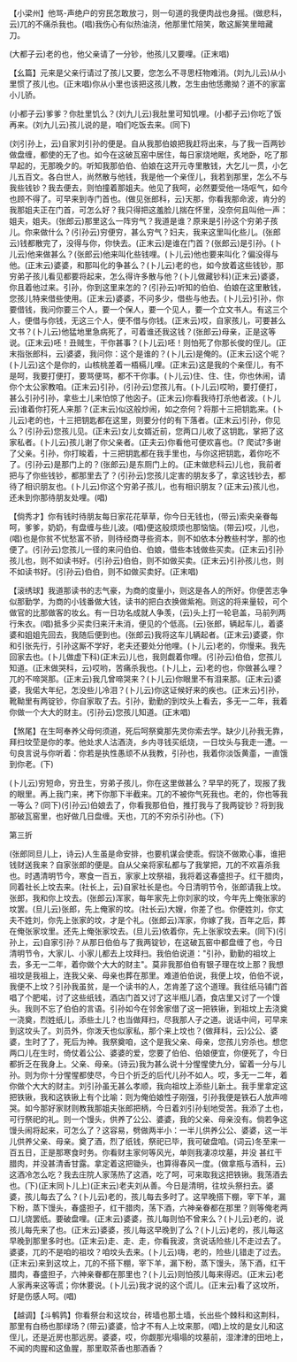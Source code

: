 <!-- { "loadSidebar": true } -->
【小梁州】他骂-声绝户的穷民怎敢放刁，则一句道的我便肉战也身摇。(做悲科，云)兀的不痛杀我也。(唱)我伤心有似热油浇，他那里忙陪笑，敢这厮笑里暗藏刀。

(大都子云)老的也，他父亲请了一分钞，他孩儿又要哩。(正末唱)

【幺篇】元来是父亲行请过了孩儿又要，您怎么不寻思枉物难消。(刘九儿云)从小里惯了孩儿也。(正末唱)你从小里也该把这孩儿教，怎生由他恁撒拗？道不的家富小儿骄。

(小都子云)爹爹？你肚里饥么？(刘九儿云)我肚里可知饥哩。(小都子云)你吃了饭再来。(刘九儿云)孩儿说的是，咱们吃饭去来。(同下)

(刘引孙上，云)自家刘引孙的便是。自从我那伯娘把我赶将出来，与了我一百两钞做盘缠，都使的无了也。如今在这破瓦窑中居住，每日家烧地眠，炙地卧，吃了那早起的，无那晚夕的。听知我那伯伯、伯娘在这开元寺里散钱，大乞儿一贯，小乞儿五百文。各白世人，尚然散与他钱，我是他一个亲侄儿，我若到那里，怎么不与我些钱钞？我去便去，则怕撞着那姐夫。他见了我呵，必然要受他一场呕气，如今也顾不得了。可早来到寺门首也。(做见张郎科，云)天那，你看我那命波，肯分的我那姐夫正在门首，可怎么好？我只得把这羞脸儿揣在怀里，没奈何且叫他一声：姐夫，姐夫。(张郎云)那里这么一阵穷气？我道是谁？原来是引孙这个穷弟子孩儿。你来做什么？(引孙云)穷便穷，甚么穷气？妇夫，我来这里叫化些儿。(张郎云)钱都散完了，没得与你，你快去。(正末云)是谁在门首？(张郎云)是引孙。(卜儿云)他来做甚么？(张郎云)他来叫化些钱哩。(卜儿云)他也要来叫化？偏没得与他。(正末云)婆婆，和那叫化的争甚么？(卜儿云)老的也，如今放着这些钱钞，那穷弟子孩儿看见都要将起来，怎么得许多散与他？(卜儿做藏钞科)(正末云)婆婆，你且着他过来。引孙，你到这里来怎的？(引孙云)听知的伯伯、伯娘在这里散钱，您孩儿特来借些使用。(正末云)婆婆，不问多少，借些与他去。(卜儿云)引孙，你要借钱，我问你要三个人，要一个保人，要一个见人，要一个立文书人。有这三个人，便借与你钱，无这三个人，便不借与你钱。(正末云)哎，自家孩儿，可要甚么文书？(卜儿云)他猛地里急病死了，可着谁还我这钱？(张郎云)母亲，正是这等说。(正末云)呸！丑贼生，干你甚事？(卜儿云)呸！则怕死了你那长俊的侄儿。(正末指张郎科，云)婆婆，我问你：这个是谁的？(卜儿云)是俺的。(正末云)这个呢？(卜儿云)这个是你的，山核桃差着一梧槅儿哩。(正末云)这是我的个亲侄儿，有不是呵，我要打便打，要骂便骂，都不干你事。(卜儿云)住、住、住，你也休闹，请你个太公家教咱。(正末云)引孙，(引孙云)您孩儿有。(卜儿云)哎哟，要打便打，甚么引孙引孙，拿些土儿来怕惊了他囟子。(正末云)你看我待打杀他者波。(卜儿云)谁着你打死人来那？(正末云)似这般炒闹，如之奈何？将那十三把钥匙来。(卜儿云)老的也，十三把钥匙都在这里，则要分付的有下落者。(正末云)引孙，你见么？(引孙云)您孩儿见。(正末云)女儿女婿近前，您两口儿收了这钥匙，掌把了这家私者。(卜儿云)孩儿谢了你父亲者。(正夫云)你看他可便欢喜也。(?
爬试?多谢了父亲。引孙，你打睃着，十三把钥匙都在我手里也，与你这把钥匙，着你吃不了。(引孙云)是那门上的？(张郎云)是东厕门上的。(正末做悲科云)儿也，我前者把与了你些钱钞，都那里去了？(引孙云)您孩儿定害的朋友多了，拿这钱钞去，都待了相识朋友也。(卜儿云)你这个穷弟子孩儿，也有相识朋友？(正末云)孩儿也，还未到你那待朋友处哩。(唱)

【倘秀才】你有钱时待朋友每日家花花草草，你今日无钱也，(带云)索央亲眷每呵，爹爹，奶奶，有盘缠与些儿波。(唱)便这般烦烦也那恼恼。(带云)哎，儿也，(唱)也是你贫不忧愁富不骄，则待经商寻些资本，则不如依本分教些村学，那的也便了。(引孙云)您孩儿一径的来问伯伯、伯娘，借些本钱做些买卖。(正末云)引孙孩儿也，则不如读书好。(引孙云)伯伯，则不如做买卖。(正末云)引孙孩儿也，则不如读书好。(引孙云)伯伯，则不如做买卖好。(正末唱)

【滚绣球】我道那读书的志气豪，为商的度量小，则这是各人的所好。你便苦志争似那勤学，为商的小钱番做大钱，读书的把白衣换做紫袍。则这的将来量较，可个做官的比那做客的妆幺。有一日功名成就人争羡，(云)头上打一轮皂盖，马前列两行朱衣。(唱)抵多少买卖归来汗未消，便见的个低高。(云)张郎，辆起车儿，着婆婆和姐姐先回去，我随后便到也。(张郎云)我将这车儿辆起者。(正末云)婆婆，你和引张先行，引孙这厮不学好，老夫还要处分他哩。(卜儿云)老的，你慢来。我先回家去也。(卜儿做虚下科)(正末云)儿也，我则觑着你哩。(引孙云)伯伯，您孩儿知道。(正末做哭科，云)哎哟，苦痛杀我也。(卜儿上，云)老的也，你做甚么哩？兀的不啼哭那。(正末云)我几曾啼哭来？(卜儿云)你眼里不有泪来那。(正末云)婆婆，我偌大年纪，怎没些儿冷泪？(卜儿云)你这证候好来的疾也。(正末云)引孙，靴靿里有两锭钞，你自家取了去。引孙，勤勤的到坟头上看去，多无一二年，我着你做一个大大的财主。(引孙云)您孩儿知道。(正末唱)

【煞尾】在生呵奉养父母何须道，死后呵祭奠那先灵你索去学。缺少儿孙我无靠，拜扫坟茔是你的孝。他处求人沽酒浇，乡内寻钱买纸烧，一日坟头与我走一遭。一句良言说与你听着：你若是执性愚顽不从我教，引孙也，我着你淡饭黄齑，一直饿到你老。(下)

(卜儿云)穷短命，穷丑生，穷弟子孩儿，你在这里做甚么？早早的死了，现报了我的眼里。再上我门来，拷下你那下半截来。兀的不被你气死我也。老的，你也等我一等么？(同下)(引孙云)伯娘去了，你看我那伯伯，推打我与了我两锭钞？将到我那破瓦窑里，也好做几日盘缠。天也，兀的不穷杀引孙也。(下)


第三折

(张郎同旦儿上，诗云)人生虽是命安排，也要机谋会使乖。假饶不做欺心事，谁把钱财送我来？自家张郎的便是。自从父亲将家私都与了我掌把，兀的不欢喜杀我也。时遇清明节今，寒食一百五，家家上坟祭祖，我将着这春盛担子。红干腊肉，同着社长上坟去来。(社长上，云)自家社长是也。今日清明节令，张郎请我上坟。张郎，我和你上坟去。(张郎云)浑家，每年家先上你刘家的坟，今年先上俺张家的坟罢。(旦儿云)张郎，先上俺家的坟。(社长云)大嫂，你差了也。你便姓刘，你丈夫不姓刘，你先上张家的坟，才是个礼。(张郎云)浑家，你嫁了我，百年之后，葬在俺张家坟里。还先上俺张家坟去。(旦儿云)依着你，先上张家坟去来。(同下)(引孙上，云)自家引孙？从那日伯伯与了我两锭钞，在这破瓦窑中都盘缠了也，今日清明节令，大家儿、小家儿都去上坟拜扫。我伯伯说道："引孙，勤勤的祖坟上去，多无一二年，着你做个大大的财主"。莫非我那伯伯有银子理在坟上那？我想祖坟是我祖上，连我父亲、母亲也葬在那里。难道伯伯说，我便上坟，伯伯不说，我便不上坟？引孙我虽贫，是一个读书的人，怎肯差了这个道理。我往纸马铺门首唱了个肥喏，讨了这些纸钱，酒店门首又讨了这半瓶儿酒，食店里又讨了一个馒头。我则不忘了伯伯的言语。引孙如今在邻舍家借了这一把铁锹，到祖坟上去浇奠一浇奠，烈姓纸儿，添些土儿？也当做拜扫，尽我那人子之道。说话中间，可早来到这坟头了。刘员外，你泼天也似家私，那个来上坟也？(做拜科，云)公公、婆婆，生时了了，死后为神。我祭奠咱，这个是我父亲、母亲，您孩儿穷杀也。想您两口儿在生时，倚仗着公公、婆婆的爱，您要了伯伯、伯娘便宜，你便死了，今日都折乏在我身上。父亲、母亲。(诗云)我为甚么说十分惺惺使九分，留着一分与儿孙。则为你十分惺惺都使尽，今日个折乏的后代儿孙不如人。哎，多无一二年，着你做个大大的财主。刘引孙虽无甚么孝顺，我向祖坟上添些儿新土。我手里拿定这把铁锹，我和这铁锹上有个比喻：则为俺伯娘性子刚强，引孙我便是铁石人放声啼哭。如今那好家财则教我那姐夫张郎把柄，今日着刘引孙刬地受苦。我添了土也，可行祭祀的礼。则一个馒头，供养了公公、婆婆，我的父亲、母亲没有。倘若争这馒头闹将起来，可怎么了？这容易，劈做两半小：一半儿供养公公、婆婆，这一半儿供养父亲、母亲。奠了酒，烈了纸钱，祭祀已毕，我可破盘咱。(词云)冬至来一百五日，正是那寒食时务。你看财主家何等风光，单则我凄凉坟墓，并没
甚红干腊肉，并没甚清香甘露。拿定着这把锄头，也算得春风一度。(做拿瓶与酒科，云)这酒冷怎么吃？我去庄院人家荡热了这酒，吃了呵，可来取我这把铁锹。我荡酒去也。(下)(正末同卜儿上)(正末云)老夫刘从善。今日是清明，往坟头祭扫去。婆婆，孩儿每去了么？(卜儿云)老的，孩儿每去多时了。这早晚搭下棚，宰下羊，漏下粉，蒸下馒头，春盛担子，红干腊肉，荡下酒，六神亲眷都在那里？则等俺老两口儿烧罢纸。要破盘哩。(正末云)婆婆，孩儿每则怕不曾来么？(卜儿云)老的，说孩儿每先来了也。(正末云)婆婆，孩儿每这早晚到了么？(卜儿云)老的，孩儿每这早晚到那里多时也。(正末云)走、走、走，你看我波，贪说话险些儿不走过去了。婆婆，兀的不是咱的祖坟？咱坟头去来。(卜儿云)嗨，老的，险些儿错走了过去。(正末云)来到这坟上，兀的不搭下棚，宰下羊，漏下粉，蒸下馒头，荡下酒，红干腊肉，春盛担子，六神亲眷都在那里也？(卜儿云)则怕孩儿每来得迟。(正末云)老人家再来这等谎；你休要说。(卜儿云)我才说的这个谎儿。(正末云)看了这坟所，好是伤感人呵。(唱)

【越调】【斗鹌鹑】你看祭台和这坟台，砖墙也那土墙，长出些个棘科和这荆科，那里有白杨也那绿场？(带云)婆婆，恰才不有人上坟来那，(唱)上坟的是女儿和这侄儿，还是近房也那远房。婆婆，哎，你觑那光塌塌的坟墓前，湿津津的田地上，不闻的肉腥和这鱼腥，那里取茶香也那酒香？

